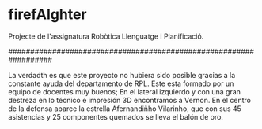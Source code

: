 # firefAIghter
Projecte de l'assignatura Robòtica Llenguatge i Planificació.

##################################################################

La verdadth es que este proyecto no hubiera sido posible gracias a la constante ayuda del departamento de RPL. Este esta formado por un equipo de docentes muy buenos; En el lateral izquierdo y con una gran destreza en lo técnico e impresión 3D encontramos a Vernon. En el centro de la defensa aparce la estrella Afernandiñho Vilarinho, que con sus 45 asistencias y 25 componentes quemados se lleva el balón de oro.
